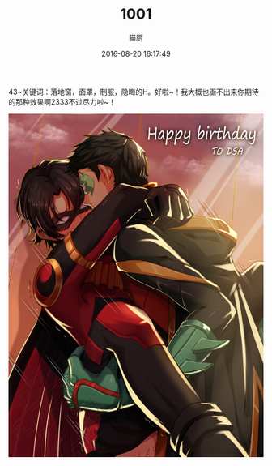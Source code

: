 ﻿---
layout: post
title: 1001
date: 2016-08-20 16:17:49
updated: 2018-11-23 14:07:49
comments: true
categories: [Photo]
tags: [Damian Wayne, tim drake, damitim]
author: "猫厨"
description: ""
toc: true
---

<p>43~关键词：落地窗，面罩，制服，隐晦的H。好啦~！我大概也画不出来你期待的那种效果啊2333不过尽力啦~！&nbsp;

![](https://raw.githubusercontent.com/alicewish/meowchain247/master/img_cVZNdzJtQk9JV2U3Ymhkajl6M001YmN5eDAzYUc5UmJweTI2WWg1cU5PTm1Fa0tRNlc4eDhnPT0.jpg)